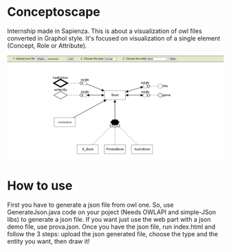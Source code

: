 # Conceptoscape
Internship made in Sapienza. This is about a visualization of owl files converted in Graphol style.
It's focused on visualization of a single element (Concept, Role or Attribute).

<img src="https://github.com/1655653/1655653.github.io/blob/master/demo.PNG" />

# How to use
First you have to generate a json file from owl one. So, use GenerateJson.java code on your poject (Needs OWLAPI and simple-JSon libs) to generate a json file. If you want just use the web part with a json demo file, use prova.json.
Once you have the json file, run index.html and follow the 3 steps: upload the json generated file, choose the type and the entity you want, then draw it!
